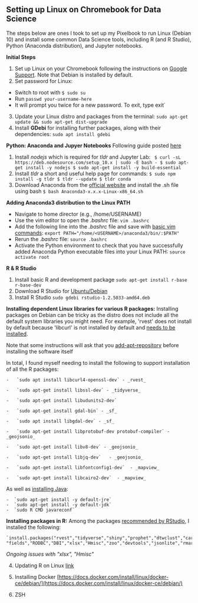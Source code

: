 

## Setting up Linux on Chromebook for Data Science

The steps below are ones I took to set up my Pixelbook to run Linux (Debian 10) and install some common Data Science tools, including R (and R Studio), Python (Anaconda distribution), and Jupyter notebooks.

**Initial Steps**
 1. Set up Linux on your Chromebook following the instructions on [Google Support]([https://support.google.com/chromebook/answer/9145439?hl=en](https://support.google.com/chromebook/answer/9145439?hl=en)). Note that Debian is installed by default.
 2. Set password for Linux:
  - Switch to root with `$ sudo su`
  - Run `passwd your-username-here`
  - It will prompt you twice for a new password. To exit, type exit`
 3. Update your Linux distro and packages from the terminal:
  `sudo apt-get update && sudo apt-get dist-upgrade`
 4. Install **GDebi** for installing further packages, along with their dependencies:  `sudo apt install gdebi`


**Python: Anaconda and Jupyer Notebooks**
Following guide posted [here]([https://randlow.github.io/posts/python/set-up-pixelbook-python/#install-nodejs](https://randlow.github.io/posts/python/set-up-pixelbook-python/#install-nodejs))
 1. Install _nodejs_ which is required for _tldr_ and Jupyter Lab:
 ` $ curl -sL https://deb.nodesource.com/setup_10.x | sudo -E bash -
$ sudo apt-get install -y nodejs
$ sudo apt-get install -y build-essential`
 2. Install _tldr_ a short and useful help page for commands:
 `$ sudo npm install -g tldr
  $ tldr --update
  $ tldr conda`
 3. Download Anaconda from the [official website](https://www.anaconda.com/download/#linux) and install the .sh file using bash
 `$ bash Anaconda3-x.x.x-Linux-x86_64.sh`

**Adding Anaconda3 distribution to the Linux PATH**
  - Navigate to home director (e.g., /home/USERNAME)
  - Use the vim editor to open the _.bashrc_ file: `vim .bashrc`
  - Add the following line into the _.bashrc_ file and save with [basic vim commands](https://www.howtoforge.com/vim-basics):
  `export PATH="/home/<USERNAME>/anaconda3/bin/:$PATH"`
  - Rerun the _.bashrc_ file: `source .bashrc`
  - Activate the Python environment to check that you have successfully added Anaconda Python executable files into your Linux PATH: `source activate root`


**R & R Studio**

 1. Install basic R and development package `sudo apt-get install r-base r-base-dev`
 2. Download R Studio for [Ubuntu/Debian](https://rstudio.com/products/rstudio/download/#download)
 3. Install R Studio `sudo gdebi rstudio-1.2.5033-amd64.deb`

**Installing dependent Linux libraries for various R packages:**
Installing packages on Debian can be tricky as the distro does not include all the default system libraries you might need. For example, 'rvest' does not install by default because 'libcurl' is not installed by default and [needs to be installed](https://community.rstudio.com/t/packages-installation-process-failed-on-linux-probably-due-to-missing-path-in-the-pkg-config-search-path/50619).

Note that some instructions will ask that you [add-apt-repository](https://tecadmin.net/add-apt-repository-ubuntu/) before installing the software itself

In total, I found myself needing to install the following to support installation of all the R packages:

    -   `sudo apt install libcurl4-openssl-dev` - _rvest_

    -   `sudo apt-get install libssl-dev` - _tidyverse_

    -   `sudo apt-get install libudunits2-dev`

    -   `sudo apt-get install gdal-bin` - _sf_

    -   `sudo apt install libgdal-dev` - _sf_

    -   `sudo apt-get install libprotobuf-dev protobuf-compiler` - _geojsonio_

    -   `sudo apt-get install libv8-dev` - _geojsonio_

    -   `sudo apt-get install libjq-dev`   - _geojsonio_

    -   `sudo apt-get install libfontconfig1-dev`  - _mapview_

    -   `sudo apt-get install libcairo2-dev`  - _mapview_


As well as [installing Java](https://www.r-bloggers.com/installing-rjava-on-ubuntu/):

    -  `sudo apt-get install -y default-jre`
    -  `sudo apt-get install -y default-jdk`
    -  `sudo R CMD javareconf`



**Installing packages in R:**
Among the packages [recommended by RStudio](https://support.rstudio.com/hc/en-us/articles/201057987-Quick-list-of-useful-R-packages), I installed the following:

    `install.packages("rvest","tidyverse","shiny","prophet","dtwclust","caret","WDI","leaflet","sf", "fields","RODBC","DBI","xlsx","Hmisc","zoo","devtools","jsonlite","rmarkdown","randomForest","multcomp","kableExtra","data.table","reshape","tm","plotly")`

_Ongoing issues with "xlsx", "Hmisc"_


 4. Updating R on Linux [link](http://scottsfarley.com/research/cloudcomputing/2016/07/19/Updating-R-on-Debian.html)



5. Installing Docker
[https://docs.docker.com/install/linux/docker-ce/debian/](https://docs.docker.com/install/linux/docker-ce/debian/)


6. ZSH
